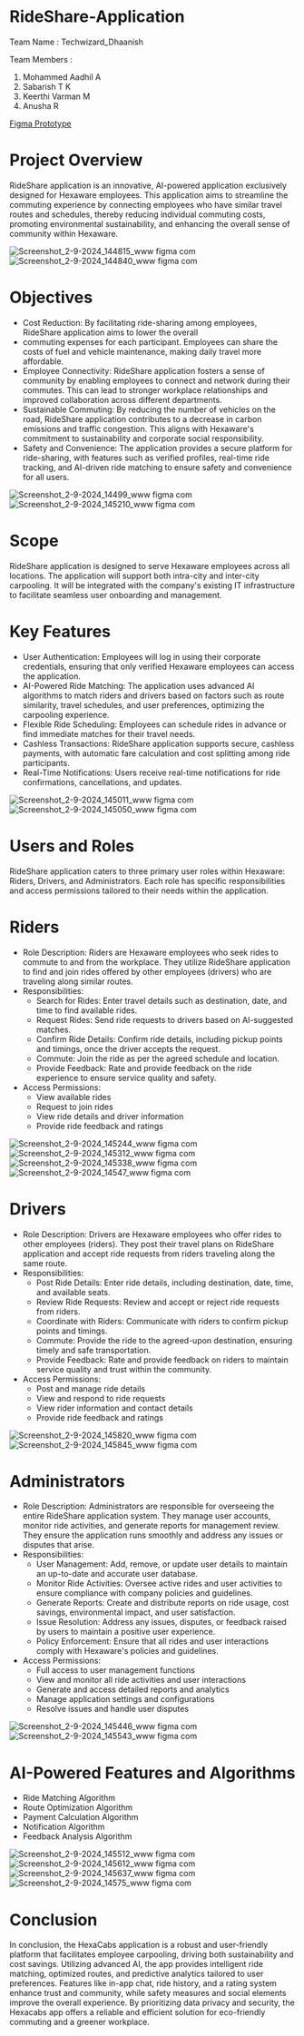 # RideShare-Application

Team Name : Techwizard_Dhaanish

Team Members :

1. Mohammed Aadhil A
2. Sabarish T K
3. Keerthi Varman M
4. Anusha R

[Figma Prototype](https://www.figma.com/proto/w19gUFujEkLSgSFWVzcw3V/HexaRides?page-id=0%3A1&node-id=10-80&viewport=441%2C347%2C0.62&t=1FRyAq7sTm4AGQJ2-1&scaling=scale-down&content-scaling=fixed&starting-point-node-id=10%3A79)

# Project Overview

RideShare application is an innovative, AI-powered application exclusively designed for Hexaware employees. This 
application aims to streamline the commuting experience by connecting employees who have similar travel routes and 
schedules, thereby reducing individual commuting costs, promoting environmental sustainability, and enhancing the 
overall sense of community within Hexaware.

![Screenshot_2-9-2024_144815_www figma com](https://github.com/user-attachments/assets/a74ade14-f02c-4612-adde-be750a5634b3) 
![Screenshot_2-9-2024_144840_www figma com](https://github.com/user-attachments/assets/08fd390f-e1c7-4520-9eee-b57f7c58ba03)

# Objectives 
 - Cost Reduction: By facilitating ride-sharing among employees, RideShare application aims to lower the overall 
 - commuting expenses for each participant. Employees can share the costs of fuel and vehicle maintenance, making daily travel more affordable. 
 - Employee Connectivity: RideShare application fosters a sense of community by enabling employees to connect and network during their commutes. This can lead to stronger workplace relationships and improved collaboration across different departments. 
 - Sustainable Commuting: By reducing the number of vehicles on the road, RideShare application contributes to a decrease in carbon emissions and traffic congestion. This aligns with Hexaware's commitment to sustainability and corporate social responsibility. 
 - Safety and Convenience: The application provides a secure platform for ride-sharing, with features such as verified profiles, real-time ride tracking, and AI-driven ride matching to ensure safety and convenience for all users.

![Screenshot_2-9-2024_14499_www figma com](https://github.com/user-attachments/assets/97dcc8a3-eb59-409f-8b3b-f9ad80d52383)
![Screenshot_2-9-2024_145210_www figma com](https://github.com/user-attachments/assets/943e698c-1130-49bb-be9c-69fc8573af8e)

# Scope 
RideShare application is designed to serve Hexaware employees across all locations. The application will support both 
intra-city and inter-city carpooling. It will be integrated with the company's existing IT infrastructure to facilitate seamless 
user onboarding and management. 
# Key Features 
 - User Authentication: Employees will log in using their corporate credentials, ensuring that only verified Hexaware 
employees can access the application. 
 - AI-Powered Ride Matching: The application uses advanced AI algorithms to match riders and drivers based on factors such as route similarity, travel schedules, and user preferences, optimizing the carpooling experience. 
 - Flexible Ride Scheduling: Employees can schedule rides in advance or find immediate matches for their travel needs. 
 - Cashless Transactions: RideShare application supports secure, cashless payments, with automatic fare calculation and cost splitting among ride participants. 
 - Real-Time Notifications: Users receive real-time notifications for ride confirmations, cancellations, and updates.

![Screenshot_2-9-2024_145011_www figma com](https://github.com/user-attachments/assets/01e27d32-0a26-47f0-8e62-d0b098f2f0d6)
![Screenshot_2-9-2024_145050_www figma com](https://github.com/user-attachments/assets/5c85235c-1934-4b6c-a96d-6b58ff8dcf79)

# Users and Roles 
RideShare application caters to three primary user roles within Hexaware: Riders, Drivers, and Administrators. Each role 
has specific responsibilities and access permissions tailored to their needs within the application. 

# Riders 

- Role Description: Riders are Hexaware employees who seek rides to commute to and from the workplace. 
They utilize RideShare application to find and join rides offered by other employees (drivers) who are traveling 
along similar routes. 
- Responsibilities: 
   - Search for Rides: Enter travel details such as destination, date, and time to find available rides. 
   - Request Rides: Send ride requests to drivers based on AI-suggested matches. 
   - Confirm Ride Details: Confirm ride details, including pickup points and timings, once the driver accepts the request. 
   - Commute: Join the ride as per the agreed schedule and location. 
   - Provide Feedback: Rate and provide feedback on the ride experience to ensure service quality and safety. 
- Access Permissions: 
   - View available rides 
   - Request to join rides 
   - View ride details and driver information 
   - Provide ride feedback and ratings

![Screenshot_2-9-2024_145244_www figma com](https://github.com/user-attachments/assets/f1ff9231-fc7f-439d-a944-dd667bdaa5c3)
![Screenshot_2-9-2024_145312_www figma com](https://github.com/user-attachments/assets/622b9860-35d7-4927-a412-415ba9c79537)
![Screenshot_2-9-2024_145338_www figma com](https://github.com/user-attachments/assets/2e6f2b71-d649-4f3e-bac2-9cba34417657)
![Screenshot_2-9-2024_14547_www figma com](https://github.com/user-attachments/assets/224e221b-c2bb-435f-843d-84d4843ba2ce)

# Drivers 
- Role Description: Drivers are Hexaware employees who offer rides to other employees (riders). They post their travel plans on RideShare application and accept ride requests from riders traveling along the same route.
- Responsibilities: 
  - Post Ride Details: Enter ride details, including destination, date, time, and available seats. 
  - Review Ride Requests: Review and accept or reject ride requests from riders. 
  - Coordinate with Riders: Communicate with riders to confirm pickup points and timings. 
  - Commute: Provide the ride to the agreed-upon destination, ensuring timely and safe transportation. 
  - Provide Feedback: Rate and provide feedback on riders to maintain service quality and trust within the community. 
- Access Permissions: 
  - Post and manage ride details 
  - View and respond to ride requests 
  - View rider information and contact details 
  - Provide ride feedback and ratings
 
![Screenshot_2-9-2024_145820_www figma com](https://github.com/user-attachments/assets/da9d1a41-8545-4c10-bf5a-67533c8292e6)
![Screenshot_2-9-2024_145845_www figma com](https://github.com/user-attachments/assets/df2282fd-273d-42b1-af99-14f31a74d2ad)

# Administrators 
- Role Description: Administrators are responsible for overseeing the entire RideShare application system. They manage user accounts, monitor ride activities, and generate reports for management review. They ensure the application runs smoothly and address any issues or disputes that arise. 
- Responsibilities: 
  - User Management: Add, remove, or update user details to maintain an up-to-date and accurate user database. 
  - Monitor Ride Activities: Oversee active rides and user activities to ensure compliance with company policies and guidelines. 
  - Generate Reports: Create and distribute reports on ride usage, cost savings, environmental impact, and user satisfaction. 
  - Issue Resolution: Address any issues, disputes, or feedback raised by users to maintain a positive user experience. 
  - Policy Enforcement: Ensure that all rides and user interactions comply with Hexaware's policies and guidelines. 
- Access Permissions: 
  - Full access to user management functions 
  - View and monitor all ride activities and user interactions 
  - Generate and access detailed reports and analytics 
  - Manage application settings and configurations 
  - Resolve issues and handle user disputes

![Screenshot_2-9-2024_145446_www figma com](https://github.com/user-attachments/assets/62e1ad3b-06d4-46f8-b8e6-86a437b5bae4)
![Screenshot_2-9-2024_145543_www figma com](https://github.com/user-attachments/assets/56bd9325-958e-48b1-9dc6-5345844e9084)

# AI-Powered Features and Algorithms
- Ride Matching Algorithm 
- Route Optimization Algorithm 
- Payment Calculation Algorithm 
- Notification Algorithm 
- Feedback Analysis Algorithm


![Screenshot_2-9-2024_145512_www figma com](https://github.com/user-attachments/assets/9615f9c8-8462-4491-8723-30f3518f39af)
![Screenshot_2-9-2024_145612_www figma com](https://github.com/user-attachments/assets/70d368c4-424f-4d34-a67d-46b73c79c259)
![Screenshot_2-9-2024_145637_www figma com](https://github.com/user-attachments/assets/935ada83-48a6-44d8-96ee-64bee13877e1)
![Screenshot_2-9-2024_14575_www figma com](https://github.com/user-attachments/assets/70a81fe9-14be-4880-8719-1d50dd430742)

# Conclusion

In conclusion, the HexaCabs application is a robust and user-friendly platform that facilitates employee carpooling, driving both sustainability and cost savings. Utilizing advanced AI, the app provides intelligent ride matching, optimized routes, and predictive analytics tailored to user preferences. Features like in-app chat, ride history, and a rating system enhance trust and community, while safety measures and social elements improve the overall experience. By prioritizing data privacy and security, the Hexacabs app offers a reliable and efficient solution for eco-friendly commuting and a greener workplace.
